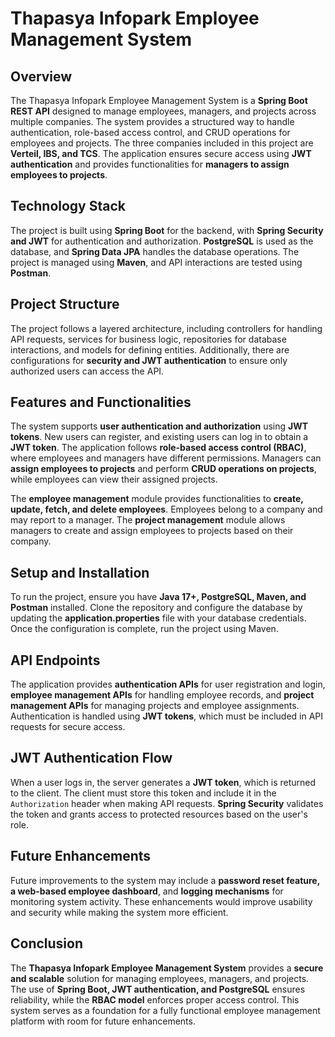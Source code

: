 # **Thapasya Infopark Employee Management System**  

## **Overview**  
The Thapasya Infopark Employee Management System is a **Spring Boot REST API** designed to manage employees, managers, and projects across multiple companies. The system provides a structured way to handle authentication, role-based access control, and CRUD operations for employees and projects. The three companies included in this project are **Verteil, IBS, and TCS**. The application ensures secure access using **JWT authentication** and provides functionalities for **managers to assign employees to projects**.  

## **Technology Stack**  
The project is built using **Spring Boot** for the backend, with **Spring Security and JWT** for authentication and authorization. **PostgreSQL** is used as the database, and **Spring Data JPA** handles the database operations. The project is managed using **Maven**, and API interactions are tested using **Postman**.  

## **Project Structure**  
The project follows a layered architecture, including controllers for handling API requests, services for business logic, repositories for database interactions, and models for defining entities. Additionally, there are configurations for **security and JWT authentication** to ensure only authorized users can access the API.  

## **Features and Functionalities**  
The system supports **user authentication and authorization** using **JWT tokens**. New users can register, and existing users can log in to obtain a **JWT token**. The application follows **role-based access control (RBAC)**, where employees and managers have different permissions. Managers can **assign employees to projects** and perform **CRUD operations on projects**, while employees can view their assigned projects.  

The **employee management** module provides functionalities to **create, update, fetch, and delete employees**. Employees belong to a company and may report to a manager. The **project management** module allows managers to create and assign employees to projects based on their company.  

## **Setup and Installation**  
To run the project, ensure you have **Java 17+, PostgreSQL, Maven, and Postman** installed. Clone the repository and configure the database by updating the **application.properties** file with your database credentials. Once the configuration is complete, run the project using Maven.  

## **API Endpoints**  
The application provides **authentication APIs** for user registration and login, **employee management APIs** for handling employee records, and **project management APIs** for managing projects and employee assignments. Authentication is handled using **JWT tokens**, which must be included in API requests for secure access.  

## **JWT Authentication Flow**  
When a user logs in, the server generates a **JWT token**, which is returned to the client. The client must store this token and include it in the `Authorization` header when making API requests. **Spring Security** validates the token and grants access to protected resources based on the user's role.  

## **Future Enhancements**  
Future improvements to the system may include a **password reset feature, a web-based employee dashboard**, and **logging mechanisms** for monitoring system activity. These enhancements would improve usability and security while making the system more efficient.  

## **Conclusion**  
The **Thapasya Infopark Employee Management System** provides a **secure and scalable** solution for managing employees, managers, and projects. The use of **Spring Boot, JWT authentication, and PostgreSQL** ensures reliability, while the **RBAC model** enforces proper access control. This system serves as a foundation for a fully functional employee management platform with room for future enhancements.
